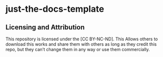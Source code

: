 # just-the-docs-template

## Licensing and Attribution

This repository is licensed under the [CC BY-NC-ND]. This Allows others to download this works and share them with others as long as they credit this repo, but they can’t change them in any way or use them commercially.